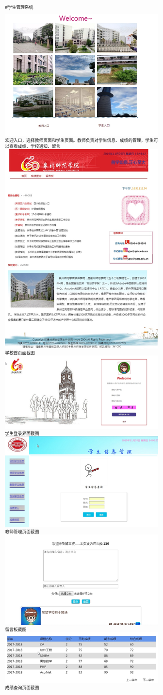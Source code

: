 #学生管理系统


![欢迎入口](https://github.com/cocominew/mytest/blob/master/img-storage/%E6%AC%A2%E8%BF%8E%E5%85%A5%E5%8F%A3.jpg)
欢迎入口，选择教师页面和学生页面。教师负责对学生信息、成绩的管理，学生可以查看成绩、学校通知、留言
![学生页面](https://github.com/cocominew/mytest/blob/master/img-storage/%E5%AD%A6%E7%94%9F%E9%A1%B5%E9%9D%A2.JPEG)
学校首页面截图
![学生入口](https://github.com/cocominew/mytest/blob/master/img-storage/%E5%AD%A6%E7%94%9F%E5%85%A5%E5%8F%A3.jpg)
学生登录界面截图
![教师页面](https://github.com/cocominew/mytest/blob/master/img-storage/%E6%95%99%E5%B8%88%E9%A1%B5%E9%9D%A2.jpg)
教师管理页面截图
![留言板](https://github.com/cocominew/mytest/blob/master/img-storage/%E7%95%99%E8%A8%80%E6%9D%BF.jpg)
留言板截图
![成绩查询](https://github.com/cocominew/mytest/blob/master/img-storage/%E6%88%90%E7%BB%A9%E6%9F%A5%E8%AF%A2.jpg)
成绩查询页面截图
